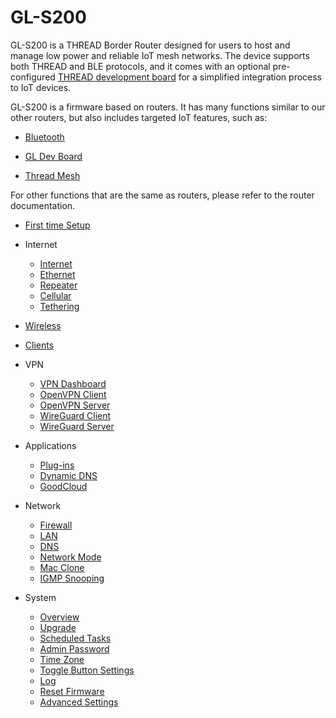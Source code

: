 # GL-S200

GL-S200 is a THREAD Border Router designed for users to host and manage low power and reliable IoT mesh networks. The device supports both THREAD and BLE protocols, and it comes with an optional pre-configured [THREAD development board](../../iot_dev_board/index.md) for a simplified integration process to IoT devices.

GL-S200 is a firmware based on routers. It has many functions similar to our other routers, but also includes targeted IoT features, such as:

* [Bluetooth](bluetooth.md)

* [GL Dev Board](../../iot_dev_board/index.md)

* [Thread Mesh](thread_mesh.md)

For other functions that are the same as routers, please refer to the router documentation.

* [First time Setup](https://docs.gl-inet.com/router/en/4/faq/first_time_setup/)

* Internet
    * [Internet](https://docs.gl-inet.com/router/en/4/interface_guide/internet/)
    * [Ethernet](https://docs.gl-inet.com/router/en/4/interface_guide/internet_ethernet/)
    * [Repeater](https://docs.gl-inet.com/router/en/4/interface_guide/internet_repeater/)
    * [Cellular](https://docs.gl-inet.com/router/en/4/interface_guide/internet_cellular/)
    * [Tethering](https://docs.gl-inet.com/router/en/4/interface_guide/internet_tethering/)

* [Wireless](https://docs.gl-inet.com/router/en/4/interface_guide/wireless/)

* [Clients](https://docs.gl-inet.com/router/en/4/interface_guide/clients/)

* VPN
    * [VPN Dashboard](https://docs.gl-inet.com/router/en/4/interface_guide/vpn_dashboard/)
    * [OpenVPN Client](https://docs.gl-inet.com/router/en/4/interface_guide/openvpn_client/)
    * [OpenVPN Server](https://docs.gl-inet.com/router/en/4/interface_guide/openvpn_server/)
    * [WireGuard Client](https://docs.gl-inet.com/router/en/4/interface_guide/wireguard_client/)
    * [WireGuard Server](https://docs.gl-inet.com/router/en/4/interface_guide/wireguard_server/)

* Applications
    * [Plug-ins](https://docs.gl-inet.com/router/en/4/interface_guide/plugins/)
    * [Dynamic DNS](https://docs.gl-inet.com/router/en/4/interface_guide/ddns/)
    * [GoodCloud](https://docs.gl-inet.com/router/en/4/interface_guide/cloud/)

* Network
    * [Firewall](https://docs.gl-inet.com/router/en/4/interface_guide/firewall/)
    * [LAN](https://docs.gl-inet.com/router/en/4/interface_guide/lan/)
    * [DNS](https://docs.gl-inet.com/router/en/4/interface_guide/dns/)
    * [Network Mode](https://docs.gl-inet.com/router/en/4/interface_guide/network_mode/)
    * [Mac Clone](https://docs.gl-inet.com/router/en/4/interface_guide/mac_address/)
    * [IGMP Snooping](https://docs.gl-inet.com/router/en/4/interface_guide/igmp_snooping/)

* System
    * [Overview](https://docs.gl-inet.com/router/en/4/interface_guide/system_overview/)
    * [Upgrade](https://docs.gl-inet.com/router/en/4/interface_guide/firmware_upgrade/)
    * [Scheduled Tasks](https://docs.gl-inet.com/router/en/4/interface_guide/scheduled_tasks/)
    * [Admin Password](https://docs.gl-inet.com/router/en/4/interface_guide/admin_password/)
    * [Time Zone](https://docs.gl-inet.com/router/en/4/interface_guide/time_zone/)
    * [Toggle Button Settings](https://docs.gl-inet.com/router/en/4/interface_guide/toggle_button_settings/)
    * [Log](https://docs.gl-inet.com/router/en/4/interface_guide/log/)
    * [Reset Firmware](https://docs.gl-inet.com/router/en/4/interface_guide/reset_firmware/)
    * [Advanced Settings](https://docs.gl-inet.com/router/en/4/interface_guide/advanced_settings/)
